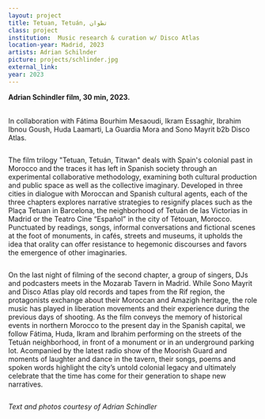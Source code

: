 ```yaml
---
layout: project 
title: Tetuan, Tetuán, تطوان
class: project
institution:  Music research & curation w/ Disco Atlas
location-year: Madrid, 2023
artists: Adrian Schilnder
picture: projects/schlinder.jpg
external_link: 
year: 2023
---
```


**Adrian Schindler film, 30 min, 2023.**<br><br>

In collaboration with Fátima Bourhim Mesaoudi, Ikram Essaghir, Ibrahim Ibnou Goush,
Huda Laamarti, La Guardia Mora and Sono Mayrit b2b Disco Atlas.

<img src="{{ site.baseurl }}/assets/images/projects/tetuan2.jpg" alt="">


The film trilogy "Tetuan, Tetuán, Titwan" deals with Spain's colonial past in Morocco and the traces it has left in Spanish society through an experimental collaborative methodology, examining both cultural production and public space as well as the collective imaginary. Developed in three cities in dialogue with Moroccan and Spanish cultural agents, each of the three chapters explores narrative strategies to resignify places such as the Plaça Tetuan in Barcelona, the neighborhood of Tetuán de las Victorias in Madrid or the Teatro Cine “Español” in the city of Tétouan, Morocco. Punctuated by readings, songs, informal conversations and fictional scenes at the foot of monuments, in cafés, streets and museums, it upholds the idea that orality can offer resistance to hegemonic discourses and favors the emergence of other imaginaries.

<img src="{{ site.baseurl }}/assets/images/projects/schindler3.jpg" alt="">


On the last night of filming of the second chapter, a group of singers, DJs and podcasters meets in the Mozarab Tavern in Madrid. While Sono Mayrit and Disco Atlas play old records and tapes from the Rif region, the protagonists exchange about their Moroccan and Amazigh heritage, the role music has played in liberation movements and their experience during the previous days of shooting. As the film conveys the memory of historical events in northern Morocco to the present day in the Spanish capital, we follow Fátima, Huda, Ikram and Ibrahim performing on the streets of the Tetuán neighborhood, in front of a monument or in an underground parking lot. Acompanied by the latest radio show of the Moorish Guard and moments of laughter and dance in the tavern, their songs, poems and spoken words highlight the city’s untold colonial legacy and ultimately celebrate that the time has come for their generation to shape new narratives.

<img src="{{ site.baseurl }}/assets/images/projects/schlinderor.jpg" alt="">


*Text and photos courtesy of Adrian Schindler*